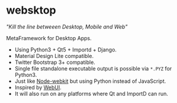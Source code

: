 websktop
========

*"Kill the line betweeen Desktop, Mobile and Web"*

MetaFramework for Desktop Apps.

- Using Python3 + Qt5 + Importd + Django.
- Material Design Lite compatible.
- Twitter Bootstrap 3+ compatible.
- Single file standalone executable output is possible via `*.PYZ` for Python3.
- Just like [Node-webkit](https://github.com/rogerwang/node-webkit "Node-webkit") but using Python instead of JavaScript.
- Inspired by [WebUI](https://github.com/Widdershin/WebUI/ "WebUI").
- It will also run on any platforms where Qt and ImportD can run.
